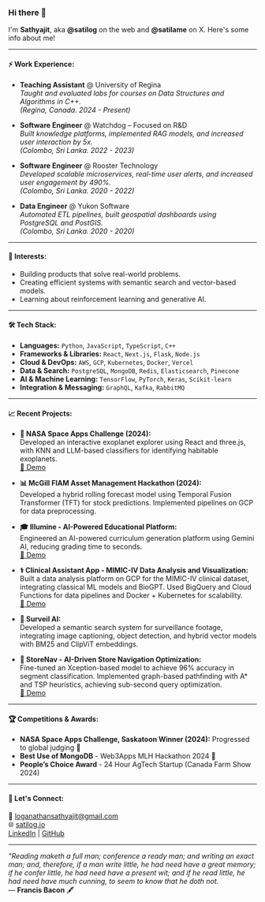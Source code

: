 ### Hi there 👋

I'm **Sathyajit**, aka **@satilog** on the web and **@satilame** on X. Here's some info about me!

---

#### ⚡ Work Experience:

- **Teaching Assistant** @ University of Regina  
  _Taught and evaluated labs for courses on Data Structures and Algorithms in C++._  
  _(Regina, Canada. 2024 - Present)_

- **Software Engineer** @ Watchdog – Focused on R&D  
  _Built knowledge platforms, implemented RAG models, and increased user interaction by 5x._  
  _(Colombo, Sri Lanka. 2022 - 2023)_

- **Software Engineer** @ Rooster Technology  
  _Developed scalable microservices, real-time user alerts, and increased user engagement by 490%._  
  _(Colombo, Sri Lanka. 2020 - 2022)_

- **Data Engineer** @ Yukon Software  
  _Automated ETL pipelines, built geospatial dashboards using PostgreSQL and PostGIS._  
  _(Colombo, Sri Lanka. 2020 - 2020)_

---

#### 🌱 Interests:

- Building products that solve real-world problems.
- Creating efficient systems with semantic search and vector-based models.
- Learning about reinforcement learning and generative AI.

---

#### 🛠️ Tech Stack:

- **Languages:** `Python`, `JavaScript`, `TypeScript`, `C++`
- **Frameworks & Libraries:** `React`, `Next.js`, `Flask`, `Node.js`
- **Cloud & DevOps:** `AWS`, `GCP`, `Kubernetes`, `Docker`, `Vercel`
- **Data & Search:** `PostgreSQL`, `MongoDB`, `Redis`, `Elasticsearch`, `Pinecone`
- **AI & Machine Learning:** `TensorFlow`, `PyTorch`, `Keras`, `Scikit-learn`
- **Integration & Messaging:** `GraphQL`, `Kafka`, `RabbitMQ`

---

#### 📈 Recent Projects:

- **🌌 NASA Space Apps Challenge (2024):**  
  Developed an interactive exoplanet explorer using React and three.js, with KNN and LLM-based classifiers for identifying habitable exoplanets.  
  [🎥 Demo](https://www.youtube.com/watch?v=SYPQo4-P5J0)

- **📊 McGill FIAM Asset Management Hackathon (2024):**  
  Developed a hybrid rolling forecast model using Temporal Fusion Transformer (TFT) for stock predictions. Implemented pipelines on GCP for data preprocessing.

- **🎓 Illumine - AI-Powered Educational Platform:**  
  Engineered an AI-powered curriculum generation platform using Gemini AI, reducing grading time to seconds.  
  [🎥 Demo](https://www.youtube.com/watch?v=F8cMYcFo8No)

- **⚕️ Clinical Assistant App - MIMIC-IV Data Analysis and Visualization:**  
  Built a data analysis platform on GCP for the MIMIC-IV clinical dataset, integrating classical ML models and BioGPT. Used BigQuery and Cloud Functions for data pipelines and Docker + Kubernetes for scalability.  
  [🎥 Demo](https://www.youtube.com/watch?v=DL0GQEr2-RA)

- **🎥 Surveil AI:**  
  Developed a semantic search system for surveillance footage, integrating image captioning, object detection, and hybrid vector models with BM25 and ClipViT embeddings.

- **🛒 StoreNav - AI-Driven Store Navigation Optimization:**  
  Fine-tuned an Xception-based model to achieve 96% accuracy in segment classification. Implemented graph-based pathfinding with A\* and TSP heuristics, achieving sub-second query optimization.  
  [🎥 Demo](https://www.loom.com/share/ada57420b1ba44bfa09c84e6b2049c22)

---

#### 🏆 Competitions & Awards:

- **NASA Space Apps Challenge, Saskatoon Winner (2024):** Progressed to global judging 🌌
- **Best Use of MongoDB** - Web3Apps MLH Hackathon 2024 🏅
- **People’s Choice Award** - 24 Hour AgTech Startup (Canada Farm Show 2024)

---

#### 🤝 Let's Connect:

📧 [loganathansathyajit@gmail.com](mailto:loganathansathyajit@gmail.com)  
🌐 [satilog.io](https://satilog.io)  
[LinkedIn](https://linkedin.com/in/sathyajit-loganathan) | [GitHub](https://github.com/satilog)

---

_"Reading maketh a full man; conference a ready man; and writing an exact man; and, therefore, if a man write little, he had need have a great memory; if he confer little, he had need have a present wit; and if he read little, he had need have much cunning, to seem to know that he doth not._  
— **Francis Bacon** 🖋️

<!-- *"Code is poetry, and I write stories every day."* 🖋️ -->
